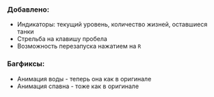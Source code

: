 ### Добавлено: 
- Индикаторы: текущий уровень, количество жизней, оставшиеся танки
- Стрельба на клавишу пробела
- Возможность перезапуска нажатием на `R`

### Багфиксы:
- Анимация воды - теперь она как в оригинале
- Анимация спавна - тоже как в оригинале
